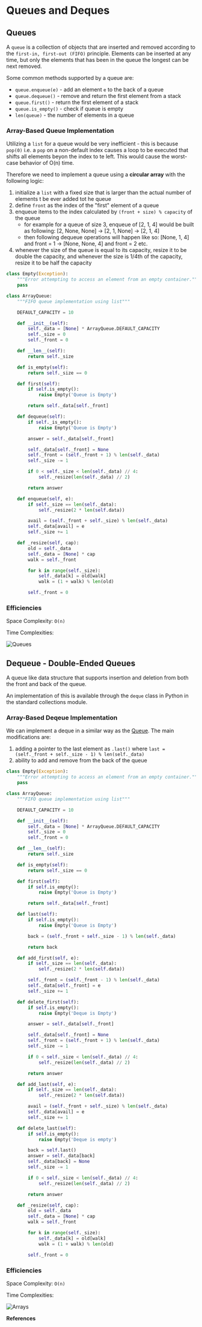 # Queues and Deques

## Queues

A `queue` is a collection of objects that are inserted and removed according to the `first-in, first-out (FIFO)` principle. Elements can be inserted at any time, but only the elements that has been in the queue the longest can be next removed.

Some common methods supported by a queue are:

- `queue.enqueue(e)` - add an element `e` to the back of a queue
- `queue.dequeue()` - remove and return the first element from a stack
- `queue.first()` - return the first element of a stack
- `queue.is_empty()` - check if queue is empty
- `len(queue)` - the number of elements in a queue

### Array-Based Queue Implementation

Utilizing a `list` for a queue would be very inefficient - this is because `pop(0)` i.e. a `pop` on a non-default index causes a loop to be executed that shifts all elements beyon the index to te left. This would cause the worst-case behavior of O(n) time.

Therefore we need to implement a queue using a **circular array** with the following logic:

1. initialize a `list` with a fixed size that is larger than the actual number of elements t be ever added tot he queue
2. define `front` as the index of the "first" element of a queue
3. enqueue items to the index calculated by `(front + size) % capacity` of the queue
   - for example for a queue of size 3, enqueue of [2, 1, 4] would be built as following: [2, None, None] -> [2, 1, None] -> [2, 1, 4]
   - then following dequeue operations will happen like so: [None, 1, 4] and front = 1 -> [None, None, 4] and front = 2 etc.
4. whenever the size of the queue is equal to its capacity, resize it to be double the capacity, and whenever the size is 1/4th of the capacity, resize it to be half the capacity

```python
class Empty(Exception):
    """Error attempting to access an element from an empty container."""
    pass

class ArrayQueue:
    """FIFO queue implementation using list"""

    DEFAULT_CAPACITY = 10

    def __init__(self):
        self._data = [None] * ArrayQueue.DEFAULT_CAPACITY
        self._size = 0
        self._front = 0

    def __len__(self):
        return self._size

    def is_empty(self):
        return self._size == 0

    def first(self):
        if self.is_empty():
            raise Empty('Queue is Empty')

        return self._data[self._front]

    def dequeue(self):
        if self._is_empty():
            raise Empty('Queue is Empty')

        answer = self._data[self._front]

        self._data[self._front] = None
        self._front = (self._front + 1) % len(self._data)
        self._size -= 1

        if 0 < self._size < len(self._data) // 4:
            self._resize(len(self._data) // 2)

        return answer

    def enqueue(self, e):
        if self._size == len(self._data):
            self._resize(2 * len(self.data))

        avail = (self._front + self._size) % len(self._data)
        self._data[avail] = e
        self._size += 1

    def _resize(self, cap):
        old = self._data
        self._data = [None] * cap
        walk = self._front

        for k in range(self._size):
            self._data[k] = old[walk]
            walk = (1 + walk) % len(old)

        self._front = 0
```

### Efficiencies

Space Complexity: `O(n)`

Time Complexities:

![Queues](./drawio_diagrams/queue.drawio.png)

## Dequeue - Double-Ended Queues

A queue like data structure that supports insertion and deletion from both the front and back of the queue.

An implementation of this is available through the `deque` class in Python in the standard collections module.

### Array-Based Deqeue Implementation

We can implement a deque in a similar way as the [Queue](./queues.md). The main modifications are:

1. adding a pointer to the last element as `.last()` where `last = (self._front + self._size - 1) % len(self._data)`
2. ability to add and remove from the back of the queue

```python
class Empty(Exception):
    """Error attempting to access an element from an empty container."""
    pass

class ArrayQueue:
    """FIFO queue implementation using list"""

    DEFAULT_CAPACITY = 10

    def __init__(self):
        self._data = [None] * ArrayQueue.DEFAULT_CAPACITY
        self._size = 0
        self._front = 0

    def __len__(self):
        return self._size

    def is_empty(self):
        return self._size == 0

    def first(self):
        if self.is_empty():
            raise Empty('Queue is Empty')

        return self._data[self._front]

    def last(self):
        if self.is_empty():
            raise Empty('Queue is Empty')

        back = (self._front + self._size - 1) % len(self._data)

        return back

    def add_first(self, e):
        if self._size == len(self._data):
            self._resize(2 * len(self.data))

        self._front = (self._front - 1) % len(self._data)
        self._data[self._front] = e
        self._size += 1

    def delete_first(self):
        if self.is_empty():
            raise Empty('Deque is Empty')

        answer = self._data[self._front]

        self._data[self._front] = None
        self._front = (self._front + 1) % len(self._data)
        self._size -= 1

        if 0 < self._size < len(self._data) // 4:
            self._resize(len(self._data) // 2)

        return answer

    def add_last(self, e):
        if self._size == len(self._data):
            self._resize(2 * len(self.data))

        avail = (self._front + self._size) % len(self._data)
        self._data[avail] = e
        self._size += 1

    def delete_last(self):
        if self.is_empty():
            raise Empty('Deque is empty')

        back = self.last()
        answer = self._data[back]
        self._data[back] = None
        self._size -= 1

        if 0 < self._size < len(self._data) // 4:
            self._resize(len(self._data) // 2)

        return answer

    def _resize(self, cap):
        old = self._data
        self._data = [None] * cap
        walk = self._front

        for k in range(self._size):
            self._data[k] = old[walk]
            walk = (1 + walk) % len(old)

        self._front = 0
```

### Efficiencies

Space Complexity: `O(n)`

Time Complexities:

![Arrays](./drawio_diagrams/deque.drawio.png)

**References**
[^1]: Skiena, Steven S.. (2008). The Algorithm Design Manual, 2nd ed. (2). : Springer Publishing Company.
[^2]: Goodrich, M. T., Tamassia, R., & Goldwasser, M. H. (2013). Data Structures and Algorithms in Python (1st ed.). Wiley Publishing.
[^3]: Cormen, T. H., Leiserson, C. E., & Rivest, R. L. (1990). Introduction to algorithms. Cambridge, Mass. : New York, MIT Press.